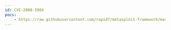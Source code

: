 ```yaml
---
id: CVE-2008-3984
pocs:
    - https://raw.githubusercontent.com/rapid7/metasploit-framework/master/modules/auxiliary/sqli/oracle/lt_removeworkspace.rb
---
```

